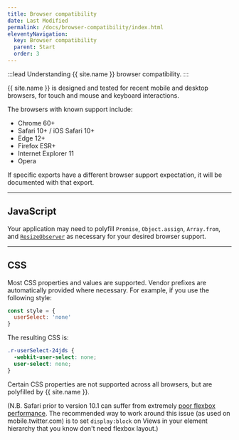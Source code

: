 ```yaml
---
title: Browser compatibility
date: Last Modified
permalink: /docs/browser-compatibility/index.html
eleventyNavigation:
  key: Browser compatibility
  parent: Start
  order: 3
---
```


:::lead
Understanding {{ site.name }} browser compatibility.
:::

{{ site.name }} is designed and tested for recent mobile and desktop browsers, for touch and mouse and keyboard interactions.

The browsers with known support include:

* Chrome 60+
* Safari 10+ / iOS Safari 10+
* Edge 12+
* Firefox ESR+
* Internet Explorer 11
* Opera

If specific exports have a different browser support expectation, it will be documented with that export.

---

## JavaScript

Your application may need to polyfill `Promise`, `Object.assign`, `Array.from`, and [`ResizeObserver`](https://github.com/que-etc/resize-observer-polyfill) as necessary for your desired browser support.

---

## CSS

Most CSS properties and values are supported. Vendor prefixes are automatically provided where necessary. For example, if you use the following style:

```js
const style = {
  userSelect: 'none'
}
```

The resulting CSS is:

```css
.r-userSelect-24jds {
  -webkit-user-select: none;
  user-select: none;
}
```

Certain CSS properties are not supported across all browsers, but are polyfilled by {{ site.name }}.

(N.B. Safari prior to version 10.1 can suffer from extremely [poor flexbox performance](https://bugs.webkit.org/show_bug.cgi?id=150445). The recommended way to work around this issue (as used on mobile.twitter.com) is to set `display:block` on Views in your element hierarchy that you know don't need flexbox layout.)
